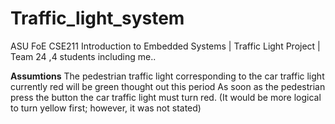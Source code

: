 # Traffic_light_system
ASU FoE CSE211 Introduction to Embedded Systems | Traffic Light Project | Team 24
,4 students including me.. 

**Assumtions**
The pedestrian traffic light corresponding to the car traffic light currently red will be green thought out this period
As soon as the pedestrian press the button the car traffic light must turn red. (It would be more logical to turn yellow first; however, it was not stated)


